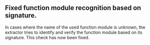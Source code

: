 ## Fixed function module recognition based on signature.

In cases where the name of the used function module is unknown, the extractor tries to identify and verify the function module based on its signature. This check has now been fixed.
